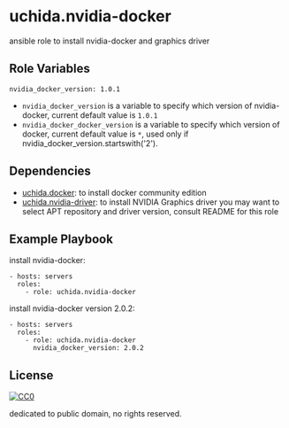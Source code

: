 uchida.nvidia-docker
====================

ansible role to install nvidia-docker and graphics driver

Role Variables
--------------

```
nvidia_docker_version: 1.0.1
```

- `nvidia_docker_version` is a variable to specify which version of nvidia-docker, current default value is `1.0.1`
- `nvidia_docker_docker_version` is a variable to specify which version of docker, current default value is `*`, used only if nvidia_docker_version.startswith('2').

Dependencies
------------

- [uchida.docker](https://galaxy.ansible.com/uchida/docker/): to install docker community edition
- [uchida.nvidia-driver](https://galaxy.ansible.com/uchida/nvidia-driver/): to install NVIDIA Graphics driver
  you may want to select APT repository and driver version, consult README for this role

Example Playbook
----------------

install nvidia-docker:

```
- hosts: servers
  roles:
    - role: uchida.nvidia-docker
```

install nvidia-docker version 2.0.2:

```
- hosts: servers
  roles:
    - role: uchida.nvidia-docker
      nvidia_docker_version: 2.0.2
```

License
-------

[![CC0](http://i.creativecommons.org/p/zero/1.0/88x31.png "CC0")](http://creativecommons.org/publicdomain/zero/1.0/deed)

dedicated to public domain, no rights reserved.
